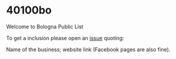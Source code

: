 # 40100bo
Welcome to Bologna Public List

To get a inclusion please open an <a href="https://github.com/par7133/40100bo/issues">issue</a> quoting:

Name of the business;
website link (Facebook pages are also fine).

